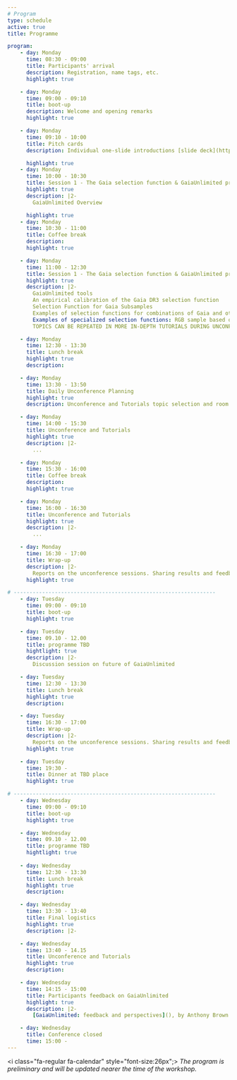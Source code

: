 ```yaml
---
# Program
type: schedule
active: true
title: Programme

program:
    - day: Monday
      time: 08:30 - 09:00
      title: Participants' arrival
      description: Registration, name tags, etc.
      highlight: true

    - day: Monday
      time: 09:00 - 09:10
      title: boot-up
      description: Welcome and opening remarks
      highlight: true

    - day: Monday
      time: 09:10 - 10:00
      title: Pitch cards
      description: Individual one-slide introductions [slide deck](https://docs.google.com/presentation/d/129dMgPvSP_gWxbiLA3nNBAgWdsC5j6qUgDxePL5C2GE/edit?usp=sharing)

      highlight: true
    - day: Monday
      time: 10:00 - 10:30
      title: Session 1 - The Gaia selection function & GaiaUnlimited project
      highlight: true
      description: |2-
        GaiaUnlimited Overview

      highlight: true
    - day: Monday
      time: 10:30 - 11:00
      title: Coffee break
      description:
      highlight: true

    - day: Monday
      time: 11:00 - 12:30
      title: Session 1 - The Gaia selection function & GaiaUnlimited project
      highlight: true
      description: |2-
        GaiaUnlimited tools
        An empirical calibration of the Gaia DR3 selection function
        Selection Function for Gaia Subsamples
        Examples of selection functions for combinations of Gaia and other surveys; Gaia+APOGEE, Gaia+AllWISE
        Examples of specialized selection functions: RGB sample based on Andrae et al (2023), binary selection based on RUWE
        TOPICS CAN BE REPEATED IN MORE IN-DEPTH TUTORIALS DURING UNCONFERENCE SESSIONS

    - day: Monday
      time: 12:30 - 13:30
      title: Lunch break
      highlight: true
      description:

    - day: Monday
      time: 13:30 - 13:50
      title: Daily Unconference Planning
      highlight: true
      description: Unconference and Tutorials topic selection and room allocation

    - day: Monday
      time: 14:00 - 15:30
      title: Unconference and Tutorials
      highlight: true
      description: |2-
        ...

    - day: Monday
      time: 15:30 - 16:00
      title: Coffee break
      description:
      highlight: true

    - day: Monday
      time: 16:00 - 16:30
      title: Unconference and Tutorials
      highlight: true
      description: |2-
        ...

    - day: Monday
      time: 16:30 - 17:00
      title: Wrap-up
      description: |2-
        Reports on the unconference sessions. Sharing results and feedback.
      highlight: true

# ----------------------------------------------------------------
    - day: Tuesday
      time: 09:00 - 09:10
      title: boot-up
      highlight: true

    - day: Tuesday
      time: 09.10 - 12.00
      title: programme TBD
      hightlight: true
      description: |2-
        Discussion session on future of GaiaUnlimited

    - day: Tuesday
      time: 12:30 - 13:30
      title: Lunch break
      highlight: true
      description:

    - day: Tuesday
      time: 16:30 - 17:00
      title: Wrap-up
      description: |2-
        Reports on the unconference sessions. Sharing results and feedback.
      highlight: true

    - day: Tuesday
      time: 19:30 -
      title: Dinner at TBD place
      highlight: true

# ----------------------------------------------------------------
    - day: Wednesday
      time: 09:00 - 09:10
      title: boot-up
      highlight: true

    - day: Wednesday
      time: 09.10 - 12.00
      title: programme TBD
      hightlight: true
 
    - day: Wednesday
      time: 12:30 - 13:30
      title: Lunch break
      highlight: true
      description:

    - day: Wednesday
      time: 13:30 - 13:40
      title: Final logistics
      highlight: true
      description: |2-

    - day: Wednesday
      time: 13:40 - 14.15
      title: Unconference and Tutorials
      highlight: true
      description:

    - day: Wednesday
      time: 14:15 - 15:00
      title: Participants feedback on GaiaUnlimited
      highlight: true
      description: |2-
        [GaiaUnlimited: feedback and perspectives](), by Anthony Brown

    - day: Wednesday
      title: Conference closed
      time: 15:00 -
---
```


<i class="fa-regular fa-calendar" style="font-size:26px";></i> _The program is preliminary and will be updated nearer the time of the workshop._